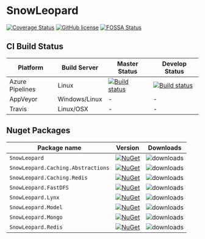 # SnowLeopard

[![Coverage Status](https://coveralls.io/repos/github/alienwow/SnowLeopard/badge.svg?branch=master)](https://coveralls.io/github/alienwow/SnowLeopard?branch=master)
[![GitHub license](https://img.shields.io/github/license/alienwow/SnowLeopard.svg)](https://github.com/alienwow/SnowLeopard/blob/master/LICENSE)
[![FOSSA Status](https://app.fossa.com/api/projects/git%2Bgithub.com%2Falienwow%2FSnowLeopard.svg?type=shield)](https://app.fossa.com/projects/git%2Bgithub.com%2Falienwow%2FSnowLeopard?ref=badge_shield)

## CI Build Status

| Platform | Build Server | Master Status  | Develop Status  |
|--------- |------------- |---------|---------|
| Azure Pipelines |  Linux | [![Build status](https://dev.azure.com/vitowu/SnowLeopard/_apis/build/status/SnowLeopard-CI-master-nuget-org)](https://dev.azure.com/vitowu/SnowLeopard/_build/latest?definitionId=5) | [![Build status](https://dev.azure.com/vitowu/SnowLeopard/_apis/build/status/SnowLeopard-CI)](https://dev.azure.com/vitowu/SnowLeopard/_build/latest?definitionId=2) |
| AppVeyor |  Windows/Linux | - | - |
| Travis   | Linux/OSX | - | - |

## Nuget Packages

Package name                              | Version                     | Downloads
------------------------------------------|-----------------------------|-------------
`SnowLeopard` | [![NuGet](https://img.shields.io/nuget/v/SnowLeopard.svg?style=flat-square&label=nuget)](https://www.nuget.org/packages/SnowLeopard/) | ![downloads](https://img.shields.io/nuget/dt/SnowLeopard.svg)
`SnowLeopard.Caching.Abstractions` | [![NuGet](https://img.shields.io/nuget/v/SnowLeopard.Caching.Abstractions.svg?style=flat-square&label=nuget)](https://www.nuget.org/packages/SnowLeopard.Caching.Abstractions/) | ![downloads](https://img.shields.io/nuget/dt/SnowLeopard.Caching.Abstractions.svg)
`SnowLeopard.Caching.Redis` | [![NuGet](https://img.shields.io/nuget/v/SnowLeopard.Caching.Redis.svg?style=flat-square&label=nuget)](https://www.nuget.org/packages/SnowLeopard.Caching.Redis/) | ![downloads](https://img.shields.io/nuget/dt/SnowLeopard.Caching.Redis.svg)
`SnowLeopard.FastDFS` | [![NuGet](https://img.shields.io/nuget/v/SnowLeopard.FastDFS.svg?style=flat-square&label=nuget)](https://www.nuget.org/packages/SnowLeopard.FastDFS/) | ![downloads](https://img.shields.io/nuget/dt/SnowLeopard.FastDFS.svg)
`SnowLeopard.Lynx` | [![NuGet](https://img.shields.io/nuget/v/SnowLeopard.Lynx.svg?style=flat-square&label=nuget)](https://www.nuget.org/packages/SnowLeopard.Lynx/) | ![downloads](https://img.shields.io/nuget/dt/SnowLeopard.Lynx.svg)
`SnowLeopard.Model` | [![NuGet](https://img.shields.io/nuget/v/SnowLeopard.Model.svg?style=flat-square&label=nuget)](https://www.nuget.org/packages/SnowLeopard.Model/) | ![downloads](https://img.shields.io/nuget/dt/SnowLeopard.Model.svg)
`SnowLeopard.Mongo` | [![NuGet](https://img.shields.io/nuget/v/SnowLeopard.Mongo.svg?style=flat-square&label=nuget)](https://www.nuget.org/packages/SnowLeopard.Mongo/) | ![downloads](https://img.shields.io/nuget/dt/SnowLeopard.Mongo.svg)
`SnowLeopard.Redis` | [![NuGet](https://img.shields.io/nuget/v/SnowLeopard.Redis.svg?style=flat-square&label=nuget)](https://www.nuget.org/packages/SnowLeopard.Redis/) | ![downloads](https://img.shields.io/nuget/dt/SnowLeopard.Redis.svg)
